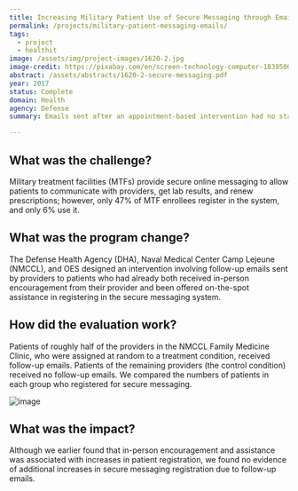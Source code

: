 ```yaml
---
title: Increasing Military Patient Use of Secure Messaging through Email Reminders
permalink: /projects/military-patient-messaging-emails/
tags: 
  - project 
  - healthit
image: /assets/img/project-images/1620-2.jpg
image-credit: https://pixabay.com/en/screen-technology-computer-1839500/
abstract: /assets/abstracts/1620-2-secure-messaging.pdf
year: 2017
status: Complete
domain: Health
agency: Defense 
summary: Emails sent after an appointment-based intervention had no statistically reliable impact on patient registration for secure messaging.

---
```

## What was the challenge?

Military treatment facilities (MTFs) provide secure online messaging to allow patients to communicate with providers, get lab results, and renew prescriptions; however, only 47% of MTF enrollees register in the system, and only 6% use it.

## What was the program change?

The Defense Health Agency (DHA), Naval Medical Center Camp Lejeune (NMCCL), and OES designed an intervention involving follow-up emails sent by providers to patients who had already both received in-person encouragement from their provider and been offered on-the-spot assistance in registering in the secure messaging system.

## How did the evaluation work?

Patients of roughly half of the providers in the NMCCL Family Medicine Clinic, who were assigned at random to a treatment condition, received follow-up emails. Patients of the remaining providers (the control condition) received no follow-up emails.  We compared the numbers of patients in each group who registered for secure messaging. 

![image]({{site.baseurl}}/assets/img/project-images/1620-2-graph.png)

## What was the impact?

Although we earlier found that in-person encouragement and assistance was associated with increases in patient registration, we found no evidence of additional increases in secure messaging registration due to follow-up emails.
